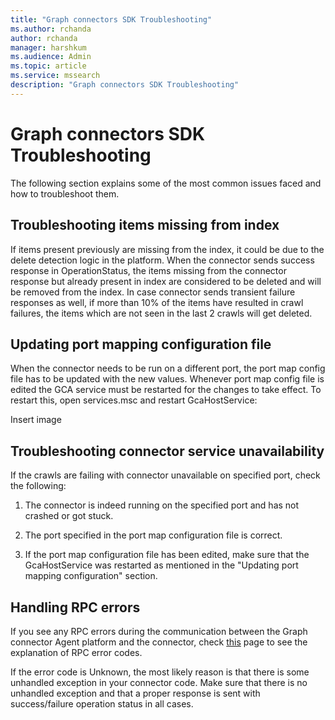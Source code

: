 ```yaml
---
title: "Graph connectors SDK Troubleshooting"
ms.author: rchanda
author: rchanda
manager: harshkum
ms.audience: Admin
ms.topic: article
ms.service: mssearch
description: "Graph connectors SDK Troubleshooting"
---
```


# Graph connectors SDK Troubleshooting

The following section explains some of the most common issues faced and how to troubleshoot them.

## Troubleshooting items missing from index

If items present previously are missing from the index, it could be due to the delete detection logic in the platform. When the connector sends success response in OperationStatus, the items missing from the connector response but already present in index are considered to be deleted and will be removed from the index. In case connector sends transient failure responses as well, if more than 10% of the items have resulted in crawl failures, the items which are not seen in the last 2 crawls will get deleted.

## Updating port mapping configuration file

When the connector needs to be run on a different port, the port map config file has to be updated with the new values. Whenever port map config file is edited the GCA service must be restarted for the changes to take effect. To restart this, open services.msc and restart GcaHostService:

Insert image

## Troubleshooting connector service unavailability

If the crawls are failing with connector unavailable on specified port, check the following:  

1. The connector is indeed running on the specified port and has not crashed or got stuck.

2. The port specified in the port map configuration file is correct.

3. If the port map configuration file has been edited, make sure that the GcaHostService was restarted as mentioned in the "Updating port mapping configuration" section.

## Handling RPC errors

If you see any RPC errors during the communication between the Graph connector Agent platform and the connector, check [this](https://grpc.github.io/grpc/core/md_doc_statuscodes.html) page to see the explanation of RPC error codes.

If the error code is Unknown, the most likely reason is that there is some unhandled exception in your connector code. Make sure that there is no unhandled exception and that a proper response is sent with success/failure operation status in all cases.

